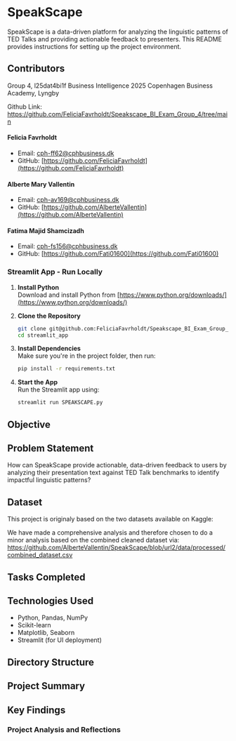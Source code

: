 # SpeakScape 
SpeakScape is a data-driven platform for analyzing the linguistic patterns of TED Talks and providing actionable feedback to presenters. This README provides instructions for setting up the project environment.

## Contributors
Group 4, l25dat4bi1f
Business Intelligence 2025 
Copenhagen Business Academy, Lyngby 

Github Link: https://github.com/FeliciaFavrholdt/Speakscape_BI_Exam_Group_4/tree/main



#### **Felicia Favrholdt**
- Email: [cph-ff62@cphbusiness.dk](mailto:cph-ff62@cphbusiness.dk)  
- GitHub: [https://github.com/FeliciaFavrholdt](https://github.com/FeliciaFavrholdt)  

#### **Alberte Mary Vallentin**
- Email: [cph-av169@cphbusiness.dk](mailto:cph@av169@cphbusiness.dk)
- GitHub: [https://github.com/AlberteVallentin](https://github.com/AlberteVallentin)

#### **Fatima Majid Shamcizadh**
- Email: [cph-fs156@cphbusiness.dk](mailto:cph-fs156@cphbusiness.dk)
- GitHub: [https://github.com/Fati01600](https://github.com/Fati01600)


### Streamlit App - Run Locally
1. **Install Python**  
   Download and install Python from [https://www.python.org/downloads/](https://www.python.org/downloads/)

2. **Clone the Repository**
   ```bash
   git clone git@github.com:FeliciaFavrholdt/Speakscape_BI_Exam_Group_4.git
   cd streamlit_app
   ```

3. **Install Dependencies**  
   Make sure you're in the project folder, then run:
   ```bash
   pip install -r requirements.txt
   ```

4. **Start the App**  
   Run the Streamlit app using:
   ```bash
   streamlit run SPEAKSCAPE.py                     
   ```

## Objective

## Problem Statement
How can SpeakScape provide actionable, data-driven feedback to users by analyzing their presentation text against TED Talk benchmarks to identify impactful linguistic patterns?

## Dataset
This project is originaly based on the 
two datasets available on Kaggle:

We have made a comprehensive analysis and therefore chosen to do a minor analysis based on the combined cleaned dataset via: 
https://github.com/AlberteVallentin/SpeakScape/blob/url2/data/processed/combined_dataset.csv 

## Tasks Completed


## Technologies Used 
- Python, Pandas, NumPy  
- Scikit-learn  
- Matplotlib, Seaborn  
- Streamlit (for UI deployment)


## Directory Structure

## Project Summary


## Key Findings


### Project Analysis and Reflections